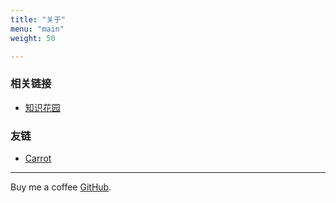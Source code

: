 ```yaml
---
title: "关于"
menu: "main"
weight: 50

---
```


### 相关链接
* [知识花园](https://yueh99.github.io/blog)

### 友链
- [Carrot](http://43.143.244.122/)

---

Buy me a coffee [GitHub](https://github.com/gohugoio).

